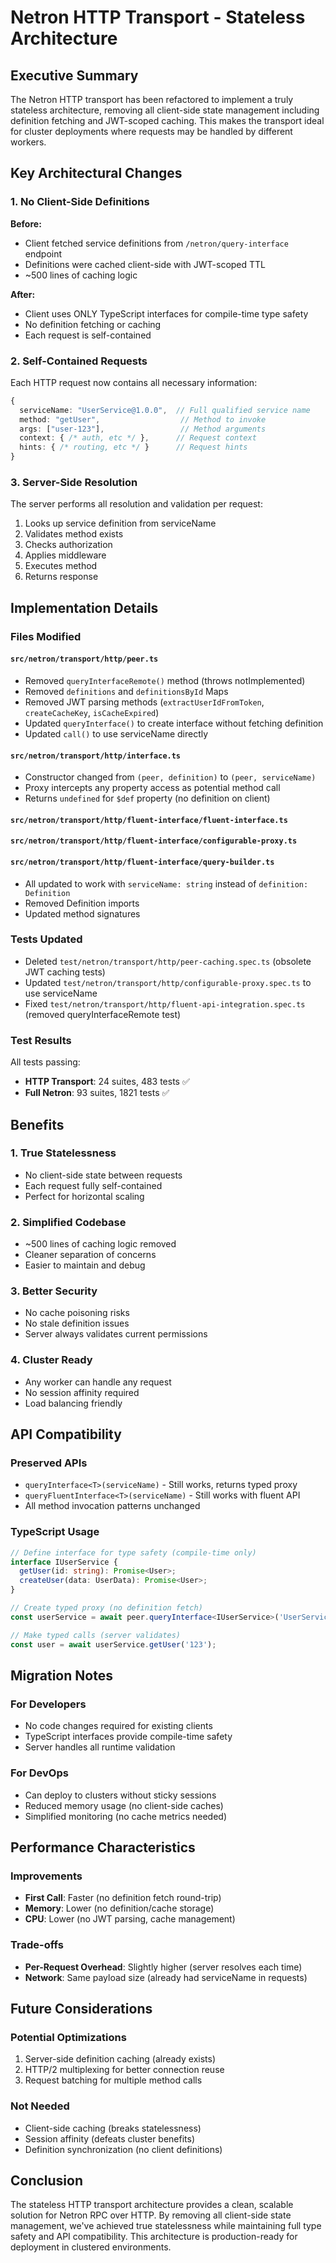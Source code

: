 # Netron HTTP Transport - Stateless Architecture

## Executive Summary

The Netron HTTP transport has been refactored to implement a truly stateless architecture, removing all client-side state management including definition fetching and JWT-scoped caching. This makes the transport ideal for cluster deployments where requests may be handled by different workers.

## Key Architectural Changes

### 1. No Client-Side Definitions

**Before:**
- Client fetched service definitions from `/netron/query-interface` endpoint
- Definitions were cached client-side with JWT-scoped TTL
- ~500 lines of caching logic

**After:**
- Client uses ONLY TypeScript interfaces for compile-time type safety
- No definition fetching or caching
- Each request is self-contained

### 2. Self-Contained Requests

Each HTTP request now contains all necessary information:

```typescript
{
  serviceName: "UserService@1.0.0",  // Full qualified service name
  method: "getUser",                  // Method to invoke
  args: ["user-123"],                 // Method arguments
  context: { /* auth, etc */ },      // Request context
  hints: { /* routing, etc */ }      // Request hints
}
```

### 3. Server-Side Resolution

The server performs all resolution and validation per request:
1. Looks up service definition from serviceName
2. Validates method exists
3. Checks authorization
4. Applies middleware
5. Executes method
6. Returns response

## Implementation Details

### Files Modified

#### `src/netron/transport/http/peer.ts`
- Removed `queryInterfaceRemote()` method (throws notImplemented)
- Removed `definitions` and `definitionsById` Maps
- Removed JWT parsing methods (`extractUserIdFromToken`, `createCacheKey`, `isCacheExpired`)
- Updated `queryInterface()` to create interface without fetching definition
- Updated `call()` to use serviceName directly

#### `src/netron/transport/http/interface.ts`
- Constructor changed from `(peer, definition)` to `(peer, serviceName)`
- Proxy intercepts any property access as potential method call
- Returns `undefined` for `$def` property (no definition on client)

#### `src/netron/transport/http/fluent-interface/fluent-interface.ts`
#### `src/netron/transport/http/fluent-interface/configurable-proxy.ts`
#### `src/netron/transport/http/fluent-interface/query-builder.ts`
- All updated to work with `serviceName: string` instead of `definition: Definition`
- Removed Definition imports
- Updated method signatures

### Tests Updated

- Deleted `test/netron/transport/http/peer-caching.spec.ts` (obsolete JWT caching tests)
- Updated `test/netron/transport/http/configurable-proxy.spec.ts` to use serviceName
- Fixed `test/netron/transport/http/fluent-api-integration.spec.ts` (removed queryInterfaceRemote test)

### Test Results

All tests passing:
- **HTTP Transport**: 24 suites, 483 tests ✅
- **Full Netron**: 93 suites, 1821 tests ✅

## Benefits

### 1. True Statelessness
- No client-side state between requests
- Each request fully self-contained
- Perfect for horizontal scaling

### 2. Simplified Codebase
- ~500 lines of caching logic removed
- Cleaner separation of concerns
- Easier to maintain and debug

### 3. Better Security
- No cache poisoning risks
- No stale definition issues
- Server always validates current permissions

### 4. Cluster Ready
- Any worker can handle any request
- No session affinity required
- Load balancing friendly

## API Compatibility

### Preserved APIs
- `queryInterface<T>(serviceName)` - Still works, returns typed proxy
- `queryFluentInterface<T>(serviceName)` - Still works with fluent API
- All method invocation patterns unchanged

### TypeScript Usage

```typescript
// Define interface for type safety (compile-time only)
interface IUserService {
  getUser(id: string): Promise<User>;
  createUser(data: UserData): Promise<User>;
}

// Create typed proxy (no definition fetch)
const userService = await peer.queryInterface<IUserService>('UserService@1.0.0');

// Make typed calls (server validates)
const user = await userService.getUser('123');
```

## Migration Notes

### For Developers
- No code changes required for existing clients
- TypeScript interfaces provide compile-time safety
- Server handles all runtime validation

### For DevOps
- Can deploy to clusters without sticky sessions
- Reduced memory usage (no client-side caches)
- Simplified monitoring (no cache metrics needed)

## Performance Characteristics

### Improvements
- **First Call**: Faster (no definition fetch round-trip)
- **Memory**: Lower (no definition/cache storage)
- **CPU**: Lower (no JWT parsing, cache management)

### Trade-offs
- **Per-Request Overhead**: Slightly higher (server resolves each time)
- **Network**: Same payload size (already had serviceName in requests)

## Future Considerations

### Potential Optimizations
1. Server-side definition caching (already exists)
2. HTTP/2 multiplexing for better connection reuse
3. Request batching for multiple method calls

### Not Needed
- Client-side caching (breaks statelessness)
- Session affinity (defeats cluster benefits)
- Definition synchronization (no client definitions)

## Conclusion

The stateless HTTP transport architecture provides a clean, scalable solution for Netron RPC over HTTP. By removing all client-side state management, we've achieved true statelessness while maintaining full type safety and API compatibility. This architecture is production-ready for deployment in clustered environments.